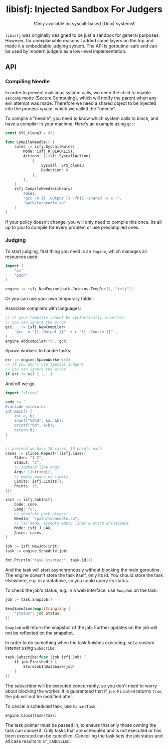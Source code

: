 <div align="center">
    <h1>libisfj: Injected Sandbox For Judgers</h1>
    <p>❗Only available on syscall-based (Unix) systems❗</p>
</div>

`libisfj` was originally designed to be just a sandbox for general purposes. However, for unexplainable reasons I added some layers on the top and made it a embeddable judging system. The API is goroutine-safe and can be used by modern judgers as a low-level implementation.

## API

### Compiling Needle

In order to prevent malicious system calls, we need the child to enable `seccomp` mode (Secure Computing), which will notify the parent when any evil attempt was made. Therefore we need a shared object to be injected into the process space, which we called the "needle".

To compile a "needle", you need to know which system calls to block, and have a compiler in your machine. Here's an example using `gcc`:
```go
const SYS_clone3 = 435

func CompileNeedle() {
    rules := isfj.SyscallRules{
        Mode: isfj.R_BLACKLIST,
        Actions: []isfj.SyscallAction{
            {
                Syscall: SYS_clone3,
                Deduction: 0
            },
        },
    }
    isfj.CompileNeedleLibrary(
        rules, 
        "gcc -o {{ .Output }} -fPIC -shared -x c -",
        "path/to/needle.so"
    )
}
```

If your policy doesn't change, you will only need to compile this once. Its all up to you to compile for every problem or use precompiled ones.

### Judging

To start judging, first thing you need is an `Engine`, which manages all resources used:
```go
import (
    "os"
    "path"
)

engine := isfj.NewEngine(path.Join(os.TempDir(), "isfj"))
```

Or you can use your own temporary folder.

Associate compilers with languages:
```go
// if your template cannot be syntactically incorrect,
// you can ignore the error
gcc, _ := isfj.NewCompiler(
    `gcc -o "{{ .Output }}" -x c "{{ .Source }}"`,
)
engine.AddCompiler("c", gcc)
```

Spawn workers to handle tasks:
```go
err := engine.SpawnWorkers(4)
// if you don't use special judgers
// you can ignore the error
if err != nil { ... }
```

And off we go.
```go
import "slices"

code := `
#include <stdio.h>
int main() {
    int a, b;
    scanf("%d%d", &a, &b);
    printf("%d", a+b);
    return 0;
}
`

// pretend we have 10 cases, 10 points each
cases := slices.Repeat([]isfj.Case{{
    Stdin: "1 2",
    Stdout: "3",
    // command line args
    Args: []string{},
    // empty means no limits
    Limits: isfj.Limits{},
    Points: 10,
}})

init := isfj.JobInit{
    Code: code,
    Lang: "c",
    // absolute path please!
    Needle: "/path/to/needle.so",
    // lax mode, accepts empty lines & extra whitespace
    Mode: isfj.J_LAX,
    Cases: cases,
}

job := isfj.NewJob(init)
task := engine.Schedule(job)

fmt.Println("task started:", task.Id())
```

And the task will start asynchronously without blocking the main goroutine. The engine doesn't store the task itself, only its id. You should store the task elsewhere, e.g. in a database, so you could query its status.

To check the job's status, e.g. in a web interface, use `SnapJob` on the task:
```go
job := task.SnapJob()

SendSomeJson(map[string]any {
    "status": job.Status,
})
```

`SnapJob` will return the snapshot of the job. Further updates on the job will not be reflected on the snapshot.

In order to do something when the task finishes executing, set a custom listener using `Subscribe`:
```go
task.Subscribe(func (job isfj.Job) {
    if job.Finished() {
        StoreJobInDatabase(job)
    }
})
```

The subscriber will be executed concurrently, so you don't need to worry about blocking the worker. It is guaranteed that if `job.Finished` returns `true`, the job will not be modified after.

To cancel a scheduled task, use `CancelTask`:
```go
engine.CancelTask(task)
```

The task pointer must be passed in, to ensure that only those owning the task can cancel it. Only tasks that are scheduled and is not executed or has been executed can be cancelled. Cancelling the task sets the job status and all case results to `ST_CANCELLED`.